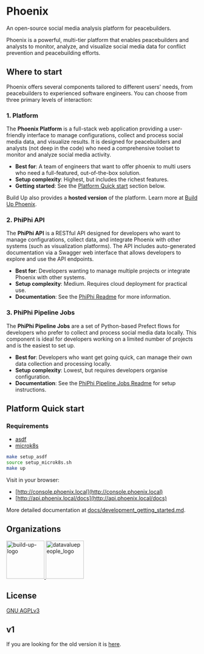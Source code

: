 # Phoenix

An open-source social media analysis platform for peacebuilders.

Phoenix is a powerful, multi-tier platform that enables peacebuilders and analysts to monitor,
analyze, and visualize social media data for conflict prevention and peacebuilding efforts. 

## Where to start

Phoenix offers several components tailored to different users' needs, from peacebuilders to
experienced software engineers. You can choose from three primary levels of interaction:

### 1. Platform

The **Phoenix Platform** is a full-stack web application providing a user-friendly interface to manage
configurations, collect and process social media data, and visualize results. It is designed for
peacebuilders and analysts (not deep in the code) who need a comprehensive toolset to monitor and
analyze social media activity.

* **Best for**: A team of engineers that want to offer phoenix to multi users who need a
  full-featured, out-of-the-box solution.
* **Setup complexity**: Highest, but includes the richest features.
* **Getting started**: See the [Platform Quick start](#platform-quick-start) section below.

Build Up also provides a **hosted version** of the platform. Learn more at [Build Up
Phoenix](https://howtobuildup.org/programs/digital-conflict/phoenix/).

### 2. PhiPhi API

The **PhiPhi API** is a RESTful API designed for developers who want to manage configurations,
collect data, and integrate Phoenix with other systems (such as visualization platforms). The API
includes auto-generated documentation via a Swagger web interface that allows developers to explore
and use the API endpoints.

* **Best for**: Developers wanting to manage multiple projects or integrate Phoenix with other
  systems.
* **Setup complexity**: Medium. Requires cloud deployment for practical use.
* **Documentation**: See the [PhiPhi Readme](python/projects/phiphi/README.md) for more
  information.

### 3. PhiPhi Pipeline Jobs

The **PhiPhi Pipeline Jobs** are a set of Python-based Prefect flows for developers who prefer to
collect and process social media data locally. This component is ideal for developers working on a
limited number of projects and is the easiest to set up.

* **Best for**: Developers who want get going quick, can manage their own data collection and
  processing locally.
* **Setup complexity**: Lowest, but requires developers organise configuration.
* **Documentation**: See the [PhiPhi Pipeline Jobs
  Readme](python/projects/phiphi/docs/getting_started_with_pipeline_jobs.md) for setup
  instructions.

## Platform Quick start

### Requirements

- [asdf](https://asdf-vm.com/guide/getting-started.html)
- [microk8s](https://microk8s.io/docs/install-alternatives)

```bash
make setup_asdf
source setup_microk8s.sh
make up
```

Visit in your browser:
- [http://console.phoenix.local](http://console.phoenix.local)
- [http://api.phoenix.local/docs](http://api.phoenix.local/docs)

More detailed documentation at [docs/development_getting_started.md](docs/development_getting_started.md).

## Organizations

<a href="https://howtobuildup.org">
    <img
      src="https://howtobuildup.org/wp-content/uploads/2021/04/build-up-logo.png"
      height="100"
      alt="build-up-logo"
    >
</a>
<a href="http://datavaluepeople.com">
    <img
      src="https://howtobuildup.org/wp-content/uploads/2022/03/dvp.png"
      height="100"
      alt="datavaluepeople_logo"
    >
</a>

## License

[GNU AGPLv3](/COPYING)

## v1

If you are looking for the old version it is [here](https://gitlab.com/howtobuildup/phoenix_v1). 
